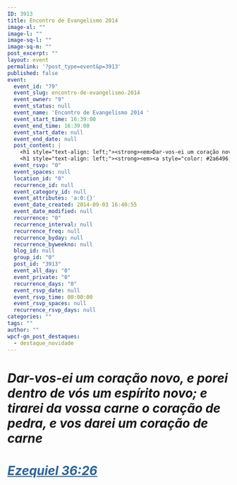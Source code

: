 ```yaml
---
ID: 3913
title: Encontro de Evangelismo 2014
image-xl: ""
image-l: ""
image-sq-l: ""
image-sq-m: ""
post_excerpt: ""
layout: event
permalink: '?post_type=event&p=3913'
published: false
event:
  event_id: "79"
  event_slug: encontro-de-evangelismo-2014
  event_owner: "9"
  event_status: null
  event_name: 'Encontro de Evangelismo 2014 '
  event_start_time: 16:39:00
  event_end_time: 16:39:00
  event_start_date: null
  event_end_date: null
  post_content: |
    <h1 style="text-align: left;"><strong><em>Dar-vos-ei um coração novo, e porei dentro de vós um espírito novo; e tirarei da vossa carne o coração de pedra, e vos darei um coração de carne</em></strong></h1>
    <h1 style="text-align: left;"><strong><em><a style="color: #2a6496;" href="http://www.bibliaonline.com.br/acf/ez/36/26">Ezequiel 36:26</a></em></strong></h1>
  event_rsvp: "0"
  event_spaces: null
  location_id: "0"
  recurrence_id: null
  event_category_id: null
  event_attributes: 'a:0:{}'
  event_date_created: 2014-09-03 16:40:55
  event_date_modified: null
  recurrence: "0"
  recurrence_interval: null
  recurrence_freq: null
  recurrence_byday: null
  recurrence_byweekno: null
  blog_id: null
  group_id: "0"
  post_id: "3913"
  event_all_day: "0"
  event_private: "0"
  recurrence_days: "0"
  event_rsvp_date: null
  event_rsvp_time: 00:00:00
  event_rsvp_spaces: null
  recurrence_rsvp_days: null
categories: ""
tags: ""
author: ""
wpcf-gn_post_destaques:
  - destaque_novidade
---
```

<h1 style="text-align: left;"><strong><em>Dar-vos-ei um coração novo, e porei dentro de vós um espírito novo; e tirarei da vossa carne o coração de pedra, e vos darei um coração de carne</em></strong></h1>
<h1 style="text-align: left;"><strong><em><a style="color: #2a6496;" href="http://www.bibliaonline.com.br/acf/ez/36/26">Ezequiel 36:26</a></em></strong></h1>